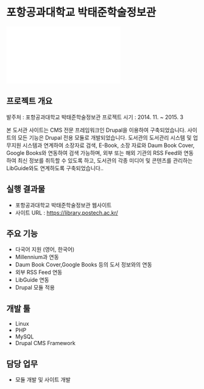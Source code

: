 # 포항공과대학교 박태준학술정보관

![포항공과대학교 박태준학술정보관](/projects/plibrary.md)

## 프로젝트 개요

발주처 : 포항공과대학교 박태준학술정보관
프로젝트 시기 : 2014. 11. ~ 2015. 3

본 도서관 사이트는 CMS 전문 프레임워크인 Drupal을 이용하여 구축되었습니다. 사이트의 모든 기능은 Drupal 전용 모듈로 개발되었습니다. 도서관의 도서관리 시스템 및 업무지원 시스템과 연계하여 소장자료 검색, E-Book, 소장 자료와 Daum Book Cover, Google Books와 연동하여 검색 가능하며, 외부 또는 해외 기관의 RSS Feed와 연동하여 최신 정보를 취득할 수 있도록 하고, 도서관의 각종 미디어 및 콘텐츠를 관리하는 LibGuide와도 연계하도록 구축되었습니다..

## 실행 결과물
* 포항공과대학교 박태준학술정보관 웹사이트
* 사이트 URL : https://library.postech.ac.kr/

## 주요 기능
* 다국어 지원 (영어, 한국어)
* Millennium과 연동
* Daum Book Cover,Google Books 등의 도서 정보와의 연동
* 외부 RSS Feed 연동
* LibGuide 연동
* Drupal 모듈 적용

## 개발 툴
* Linux
* PHP
* MySQL
* Drupal CMS Framework

## 담당 업무
* 모듈 개발 및 사이트 개발